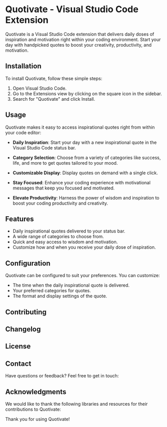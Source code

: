 # Quotivate - Visual Studio Code Extension

Quotivate is a Visual Studio Code extension that delivers daily doses of inspiration and motivation right within your coding environment. Start your day with handpicked quotes to boost your creativity, productivity, and motivation.

## Installation

To install Quotivate, follow these simple steps:

1. Open Visual Studio Code.
2. Go to the Extensions view by clicking on the square icon in the sidebar.
3. Search for "Quotivate" and click Install.

## Usage

Quotivate makes it easy to access inspirational quotes right from within your code editor:

- **Daily Inspiration**: Start your day with a new inspirational quote in the Visual Studio Code status bar.

- **Category Selection**: Choose from a variety of categories like success, life, and more to get quotes tailored to your mood.

- **Customizable Display**: Display quotes on demand with a single click.

- **Stay Focused**: Enhance your coding experience with motivational messages that keep you focused and motivated.

- **Elevate Productivity**: Harness the power of wisdom and inspiration to boost your coding productivity and creativity.

## Features

- Daily inspirational quotes delivered to your status bar.
- A wide range of categories to choose from.
- Quick and easy access to wisdom and motivation.
- Customize how and when you receive your daily dose of inspiration.

## Configuration

Quotivate can be configured to suit your preferences. You can customize:

- The time when the daily inspirational quote is delivered.
- Your preferred categories for quotes.
- The format and display settings of the quote.

## Contributing

<!-- We welcome contributions from the community. If you'd like to contribute to the development of Quotivate, please review our [Contribution Guidelines](https://github.com/fazzal-dev/quotivate.git). -->

## Changelog

<!-- See the [Changelog](CHANGELOG.md) for information on new features, bug fixes, and updates. -->

## License

<!-- This project is licensed under the [Your License Name] - see the [LICENSE](LICENSE) file for details. -->

## Contact

Have questions or feedback? Feel free to get in touch:

<!-- - Your Name - [Your Email Address](mailto:youremail@example.com)
- [GitHub Repository](https://github.com/yourusername/quotivate) -->

## Acknowledgments

We would like to thank the following libraries and resources for their contributions to Quotivate:

<!-- - [Library/Resource Name](https://library-or-resource-link.com) -->

Thank you for using Quotivate!
